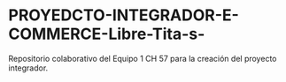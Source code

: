 # PROYEDCTO-INTEGRADOR-E-COMMERCE-Libre-Tita-s-
Repositorio colaborativo del Equipo 1 CH 57 para la creación del proyecto integrador.
